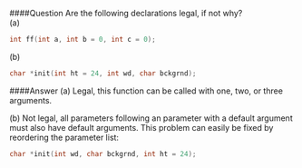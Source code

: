 ####Question
Are the following declarations legal, if not why?  
(a)
```cpp
int ff(int a, int b = 0, int c = 0);
```  
(b) 
```cpp
char *init(int ht = 24, int wd, char bckgrnd);
```
####Answer
(a) 
Legal, this function can be called with one, two, or three arguments.  

(b) 
Not legal, all parameters following an parameter with a default argument must also have default arguments. This problem can easily be fixed by reordering the parameter list:
```cpp
char *init(int wd, char bckgrnd, int ht = 24);
```

